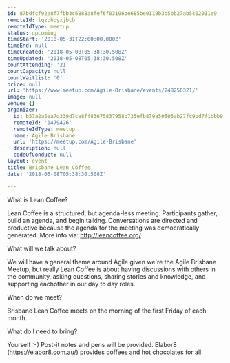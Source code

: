 ```yaml
---
id: 87bdfcf92a8f7fbb3c6888a8fef6f03196be685be0119b3b5bb27ab5c02011e9
remoteId: lqzphpyxjbcb
remoteIdType: meetup
status: upcoming
timeStart: '2018-05-31T22:00:00.000Z'
timeEnd: null
timeCreated: '2018-05-08T05:38:30.508Z'
timeUpdated: '2018-05-08T05:38:30.508Z'
countAttending: '21'
countCapacity: null
countWaitlist: '0'
price: null
url: 'https://www.meetup.com/Agile-Brisbane/events/248250321/'
image: null
venue: {}
organizer:
  id: b57a2a5ea7d339d7ce8ff83675837958b735efb879a50505ab27fc9bd7f1bbb9
  remoteId: '1479426'
  remoteIdType: meetup
  name: Agile Brisbane
  url: 'https://meetup.com/Agile-Brisbane'
  description: null
  codeOfConduct: null
layout: event
title: Brisbane Lean Coffee
date: '2018-05-08T05:38:30.508Z'

---
```

<p>What is Lean Coffee?</p> <p>Lean Coffee is a structured, but agenda-less meeting. Participants gather, build an agenda, and begin talking. Conversations are directed and productive because the agenda for the meeting was democratically generated. More info via: <a href="http://leancoffee.org/" class="linkified">http://leancoffee.org/</a></p> <p>What will we talk about?</p> <p>We will have a general theme around Agile given we're the Agile Brisbane Meetup, but really Lean Coffee is about having discussions with others in the community, asking questions, sharing stories and knowledge, and supporting eachother in our day to day roles.</p> <p>When do we meet?</p> <p>Brisbane Lean Coffee meets on the morning of the first Friday of each month.</p> <p>What do I need to bring?</p> <p>Yourself :-) Post-it notes and pens will be provided. Elabor8 (<a href="https://elabor8.com.au/" class="linkified">https://elabor8.com.au/</a>) provides coffees and hot chocolates for all.</p>
